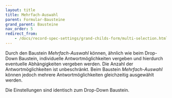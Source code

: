 ```yaml
---
layout: title
title: Mehrfach-Auswahl
parent: Formular-Bausteine
grand_parent: Bausteine
nav_order: 5
redirect_from:
    - /docs/record-spec-settings/grand-childs-form/multi-selection.html
---
```


Durch den Baustein _Mehrfach-Auswahl_ können, ähnlich wie beim Drop-Down Baustein, individuelle Antwortmöglichkeiten vergeben und hierdurch eventuelle Abhängigkeiten vergeben werden. Die Anzahl der Antwortmöglichkeiten ist unbeschränkt.
Beim Baustein _Mehrfach-Auswahl_ können jedoch mehrere Antwortmöglichkeiten gleichzeitig ausgewählt werden.

Die Einstellungen sind identisch zum Drop-Down Baustein.
